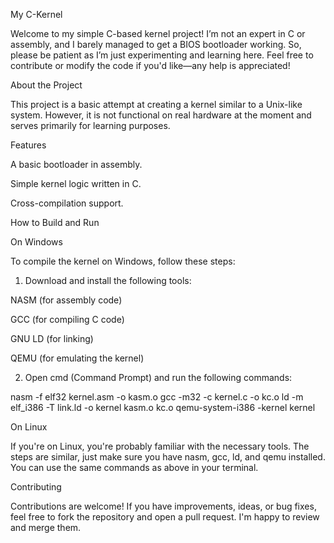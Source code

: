 

My C-Kernel

Welcome to my simple C-based kernel project! I’m not an expert in C or assembly, and I barely managed to get a BIOS bootloader working. So, please be patient as I’m just experimenting and learning here. Feel free to contribute or modify the code if you'd like—any help is appreciated!

About the Project

This project is a basic attempt at creating a kernel similar to a Unix-like system. However, it is not functional on real hardware at the moment and serves primarily for learning purposes.

Features

A basic bootloader in assembly.

Simple kernel logic written in C.

Cross-compilation support.


How to Build and Run

On Windows

To compile the kernel on Windows, follow these steps:

1. Download and install the following tools:

NASM (for assembly code)

GCC (for compiling C code)

GNU LD (for linking)

QEMU (for emulating the kernel)



2. Open cmd (Command Prompt) and run the following commands:



nasm -f elf32 kernel.asm -o kasm.o
gcc -m32 -c kernel.c -o kc.o
ld -m elf_i386 -T link.ld -o kernel kasm.o kc.o
qemu-system-i386 -kernel kernel

On Linux

If you're on Linux, you're probably familiar with the necessary tools. The steps are similar, just make sure you have nasm, gcc, ld, and qemu installed. You can use the same commands as above in your terminal.

Contributing

Contributions are welcome! If you have improvements, ideas, or bug fixes, feel free to fork the repository and open a pull request. I'm happy to review and merge them.



